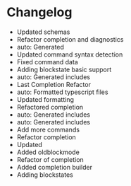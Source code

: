 # Changelog 
- Updated schemas
- Refactor completion and diagnostics
- auto: Generated
- Updated command syntax detection
- Fixed command data
- Adding blockstate basic support
- auto: Generated includes
- Last Completion Refactor
- auto: Formatted typescript files
- Updated formatting
- Refactored completion
- auto: Generated includes
- auto: Generated includes
- Add more commands
- Refactor completion
- Updated
- Added oldblockmode
- Refactor of completion
- Added completion builder
- Adding blockstates